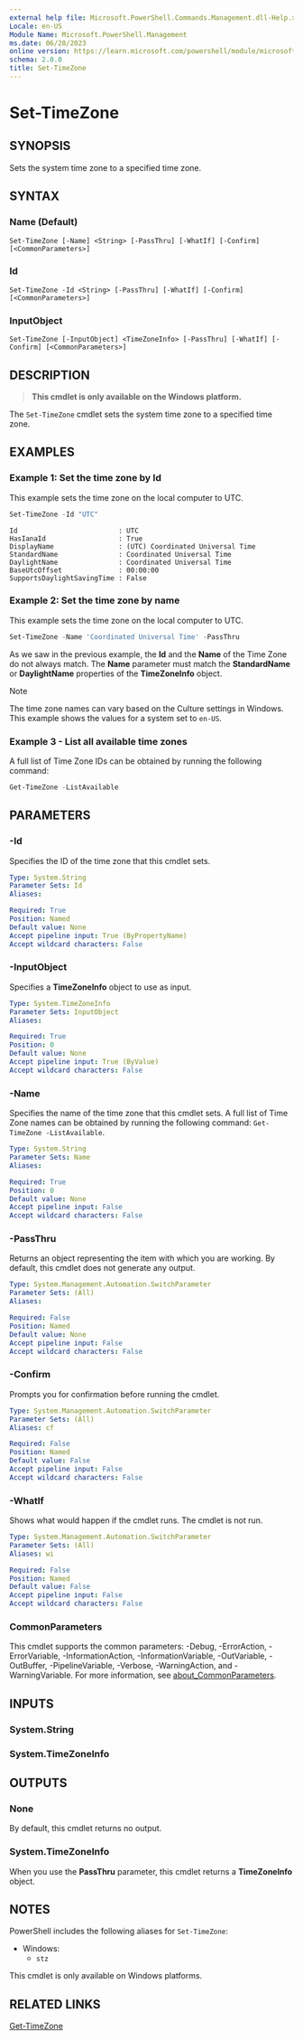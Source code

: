 ```yaml
---
external help file: Microsoft.PowerShell.Commands.Management.dll-Help.xml
Locale: en-US
Module Name: Microsoft.PowerShell.Management
ms.date: 06/28/2023
online version: https://learn.microsoft.com/powershell/module/microsoft.powershell.management/set-timezone?view=powershell-7.3&WT.mc_id=ps-gethelp
schema: 2.0.0
title: Set-TimeZone
---
```


# Set-TimeZone

## SYNOPSIS
Sets the system time zone to a specified time zone.

## SYNTAX

### Name (Default)

```
Set-TimeZone [-Name] <String> [-PassThru] [-WhatIf] [-Confirm] [<CommonParameters>]
```

### Id

```
Set-TimeZone -Id <String> [-PassThru] [-WhatIf] [-Confirm] [<CommonParameters>]
```

### InputObject

```
Set-TimeZone [-InputObject] <TimeZoneInfo> [-PassThru] [-WhatIf] [-Confirm] [<CommonParameters>]
```

## DESCRIPTION

> **This cmdlet is only available on the Windows platform.**

The `Set-TimeZone` cmdlet sets the system time zone to a specified time zone.

## EXAMPLES

### Example 1: Set the time zone by Id

This example sets the time zone on the local computer to UTC.

```powershell
Set-TimeZone -Id "UTC"
```

```Output
Id                         : UTC
HasIanaId                  : True
DisplayName                : (UTC) Coordinated Universal Time
StandardName               : Coordinated Universal Time
DaylightName               : Coordinated Universal Time
BaseUtcOffset              : 00:00:00
SupportsDaylightSavingTime : False
```

### Example 2: Set the time zone by name

This example sets the time zone on the local computer to UTC.

```powershell
Set-TimeZone -Name 'Coordinated Universal Time' -PassThru
```

As we saw in the previous example, the **Id** and the **Name** of the Time Zone do not always match.
The **Name** parameter must match the **StandardName** or **DaylightName** properties of the
**TimeZoneInfo** object.

> [!NOTE]
> The time zone names can vary based on the Culture settings in Windows. This example shows the
> values for a system set to `en-US`.

### Example 3 - List all available time zones

A full list of Time Zone IDs can be obtained by running the following command:

```powershell
Get-TimeZone -ListAvailable
```

## PARAMETERS

### -Id

Specifies the ID of the time zone that this cmdlet sets.

```yaml
Type: System.String
Parameter Sets: Id
Aliases:

Required: True
Position: Named
Default value: None
Accept pipeline input: True (ByPropertyName)
Accept wildcard characters: False
```

### -InputObject

Specifies a **TimeZoneInfo** object to use as input.

```yaml
Type: System.TimeZoneInfo
Parameter Sets: InputObject
Aliases:

Required: True
Position: 0
Default value: None
Accept pipeline input: True (ByValue)
Accept wildcard characters: False
```

### -Name

Specifies the name of the time zone that this cmdlet sets. A full list of Time Zone names can be
obtained by running the following command: `Get-TimeZone -ListAvailable`.

```yaml
Type: System.String
Parameter Sets: Name
Aliases:

Required: True
Position: 0
Default value: None
Accept pipeline input: False
Accept wildcard characters: False
```

### -PassThru

Returns an object representing the item with which you are working. By default, this cmdlet does not
generate any output.

```yaml
Type: System.Management.Automation.SwitchParameter
Parameter Sets: (All)
Aliases:

Required: False
Position: Named
Default value: None
Accept pipeline input: False
Accept wildcard characters: False
```

### -Confirm

Prompts you for confirmation before running the cmdlet.

```yaml
Type: System.Management.Automation.SwitchParameter
Parameter Sets: (All)
Aliases: cf

Required: False
Position: Named
Default value: False
Accept pipeline input: False
Accept wildcard characters: False
```

### -WhatIf

Shows what would happen if the cmdlet runs. The cmdlet is not run.

```yaml
Type: System.Management.Automation.SwitchParameter
Parameter Sets: (All)
Aliases: wi

Required: False
Position: Named
Default value: False
Accept pipeline input: False
Accept wildcard characters: False
```

### CommonParameters

This cmdlet supports the common parameters: -Debug, -ErrorAction, -ErrorVariable,
-InformationAction, -InformationVariable, -OutVariable, -OutBuffer, -PipelineVariable, -Verbose,
-WarningAction, and -WarningVariable. For more information, see
[about_CommonParameters](https://go.microsoft.com/fwlink/?LinkID=113216).

## INPUTS

### System.String

### System.TimeZoneInfo

## OUTPUTS

### None

By default, this cmdlet returns no output.

### System.TimeZoneInfo

When you use the **PassThru** parameter, this cmdlet returns a **TimeZoneInfo** object.

## NOTES

PowerShell includes the following aliases for `Set-TimeZone`:

- Windows:
  - `stz`

This cmdlet is only available on Windows platforms.

## RELATED LINKS

[Get-TimeZone](Get-TimeZone.md)
